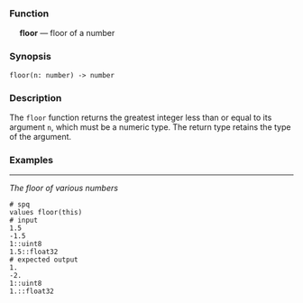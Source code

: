 ### Function

&emsp; **floor** &mdash; floor of a number

### Synopsis

```
floor(n: number) -> number
```

### Description

The `floor` function returns the greatest integer less than or equal to its argument `n`,
which must be a numeric type.  The return type retains the type of the argument.

### Examples

---

_The floor of various numbers_

```mdtest-spq
# spq
values floor(this)
# input
1.5
-1.5
1::uint8
1.5::float32
# expected output
1.
-2.
1::uint8
1.::float32
```
